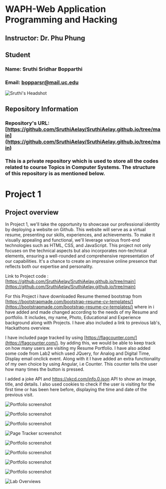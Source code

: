 # WAPH-Web Application Programming and Hacking

## Instructor: Dr. Phu Phung

## Student

### Name: Sruthi Sridhar Bopparthi
### Email: bopparsr@mail.uc.edu

![Sruthi's Headshot](Images/Sruthi_Pic.jpeg)

## Repository Information
### Repository's URL: [https://github.com/SruthiAelay/SruthiAelay.github.io/tree/main](https://github.com/SruthiAelay/SruthiAelay.github.io/tree/main)
### This is a private repository which is used to store all the codes related to course Topics in Computer Systems. The structure of this repository is as mentioned below.

# Project 1

## Project overview

 In Project 1, we'll take the opportunity to showcase our professional identity by deploying a website on Github. This website will serve as a virtual resume, presenting our skills, experiences, and achievements. To make it visually appealing and functional, we'll leverage various front-end technologies such as HTML, CSS, and JavaScript. This project not only focuses on the technical aspects but also incorporates non-technical elements, ensuring a well-rounded and comprehensive representation of our capabilities. It's a chance to create an impressive online presence that reflects both our expertise and personality.

 Link to Project code : [https://github.com/SruthiAelay/SruthiAelay.github.io/tree/main](https://github.com/SruthiAelay/SruthiAelay.github.io/tree/main)

 For this Project i have downloaded Resume themed bootstrap from [https://bootstrapmade.com/bootstrap-resume-cv-templates/](https://bootstrapmade.com/bootstrap-resume-cv-templates/) where in i have added and made changed according to the needs of my Resume and portfolio. It includes, my name, Photo, Educational and Experience background along with Projects. I have also included a link to previous lab's, Hackathons overview.

 I have included page tracked by using [https://flagcounter.com/](https://flagcounter.com/). by adding this, we would be able to keep track on how many users are visiting my Resume Portfolio. I have also added some code from Lab2 which used JQuery, for Analog and Digital Time, Display email onclick event. Along with it I have added an extra functionality of my own choice by using Angular, i.e Counter. This counter tells the user how many times the button is pressed.

I added a joke API and https://xkcd.com/info.0.json API to show an image, title, and details. I also used cookies to check if the user is visiting for the first time or has been here before, displaying the time and date of the previous visit.

![ Portfolio screenshot ](Images/Picture1.png)

![ Portfolio screenshot](Images/Picture2.png)

![ Portfolio screenshot ](Images/Picture3.png)

![ Page Tracker screenshot ](Images/Picture4.png)

![ Portfolio screenshot ](Images/Picture5.png)

![Portfolio screenshot ](Images/Picture6.png)

![ Portfolio screenshot ](Images/Picture7.png)

![ Portfolio screenshot ](Images/Picture8.png)

![ Lab Overviews ](Images/Picture9.png)
